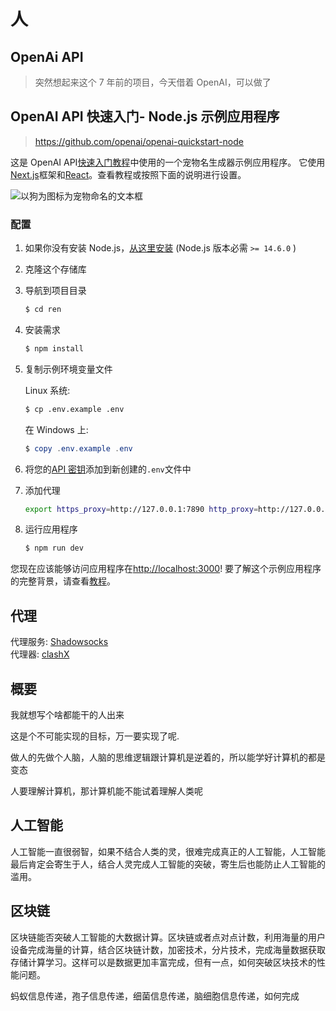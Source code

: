 # 人

## OpenAi API

> 突然想起来这个 7 年前的项目，今天借着 OpenAI，可以做了

## OpenAI API 快速入门- Node.js 示例应用程序

> https://github.com/openai/openai-quickstart-node

这是 OpenAI API[快速入门教程](https://platform.openai.com/docs/quickstart)中使用的一个宠物名生成器示例应用程序。
它使用[Next.js](https://nextjs.org/)框架和[React](https://reactjs.org/)。查看教程或按照下面的说明进行设置。

![以狗为图标为宠物命名的文本框](https://user-images.githubusercontent.com/10623307/213887080-b2bc4645-7fdb-4dbd-ae42-efce00d0dc29.png)

### 配置

1. 如果你没有安装 Node.js，[从这里安装](https://nodejs.org/en/) (Node.js 版本必需 `>= 14.6.0` )

2. 克隆这个存储库

3. 导航到项目目录

   ```bash
   $ cd ren
   ```

4. 安装需求

   ```bash
   $ npm install
   ```

5. 复制示例环境变量文件

   Linux 系统:

   ```bash
   $ cp .env.example .env
   ```

   在 Windows 上:

   ```powershell
   $ copy .env.example .env
   ```

6. 将您的[API 密钥](https://platform.openai.com/account/api-keys)添加到新创建的`.env`文件中
7. 添加代理

   ```bash
   export https_proxy=http://127.0.0.1:7890 http_proxy=http://127.0.0.1:7890 all_proxy=socks5://127.0.0.1:7890
   ```

8. 运行应用程序

   ```bash
   $ npm run dev
   ```

您现在应该能够访问应用程序在[http://localhost:3000](http://localhost:3000)!
要了解这个示例应用程序的完整背景，请查看[教程](https://platform.openai.com/docs/quickstart)。

## 代理

代理服务: [Shadowsocks](https://shadowsocks.nl/)  
代理器: [clashX](https://github.com/yichengchen/clashX)

## 概要

我就想写个啥都能干的人出来

这是个不可能实现的目标，万一要实现了呢.

做人的先做个人脑，人脑的思维逻辑跟计算机是逆着的，所以能学好计算机的都是变态

人要理解计算机，那计算机能不能试着理解人类呢

## 人工智能

人工智能一直很弱智，如果不结合人类的灵，很难完成真正的人工智能，人工智能最后肯定会寄生于人，结合人灵完成人工智能的突破，寄生后也能防止人工智能的滥用。

## 区块链

区块链能否突破人工智能的大数据计算。区块链或者点对点计数，利用海量的用户设备完成海量的计算，结合区块链计数，加密技术，分片技术，完成海量数据获取存储计算学习。这样可以是数据更加丰富完成，但有一点，如何突破区块技术的性能问题。

蚂蚁信息传递，孢子信息传递，细菌信息传递，脑细胞信息传递，如何完成
